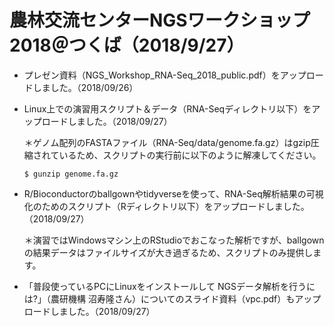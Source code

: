 
# 農林交流センターNGSワークショップ2018＠つくば（2018/9/27）

- プレゼン資料（NGS_Workshop_RNA-Seq_2018_public.pdf）をアップロードしました。（2018/09/26）
- Linux上での演習用スクリプト＆データ（RNA-Seqディレクトリ以下）をアップロードしました。（2018/09/27）

     ＊ゲノム配列のFASTAファイル（RNA-Seq/data/genome.fa.gz）はgzip圧縮されているため、スクリプトの実行前に以下のように解凍してください。 
    
    ``` $ gunzip genome.fa.gz ```
    
- R/Bioconductorのballgownやtidyverseを使って、RNA-Seq解析結果の可視化のためのスクリプト（Rディレクトリ以下）をアップロードしました。（2018/09/27）

     ＊演習ではWindowsマシン上のRStudioでおこなった解析ですが、ballgownの結果データはファイルサイズが大き過ぎるため、スクリプトのみ提供します。

- 「普段使っているPCにLinuxをインストールして  NGSデータ解析を行うには?」（農研機構 沼寿隆さん）についてのスライド資料（vpc.pdf）もアップロードしました。（2018/09/27）
